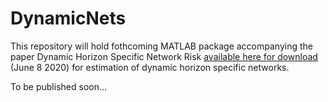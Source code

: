 # DynamicNets

This repository will hold fothcoming MATLAB package accompanying the paper Dynamic Horizon Specific Network Risk [available here for download](https://) (June 8 2020) for estimation of dynamic horizon specific networks.

To be published soon...
